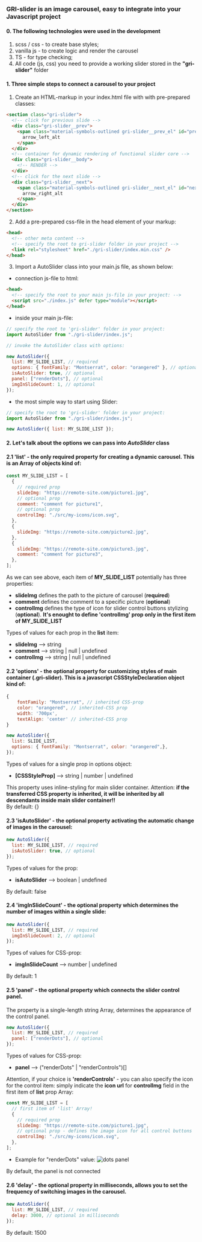 ### GRI-slider is an image carousel, easy to integrate into your Javascript project

#### 0. The following technologies were used in the development

1. scss / css - to create base styles;
2. vanilla js - to create logic and render the carousel
3. TS - for type checking;
4. All code (js, css) you need to provide a working slider stored in the **"gri-slider"** folder

#### 1. Three simple steps to connect a carousel to your project

1. Create an HTML-markup in your index.html file with with pre-prepared classes:

```html
<section class="gri-slider">
  <!-- click for previous slide -->
  <div class="gri-slider__prev">
    <span class="material-symbols-outlined gri-slider__prev_el" id="prev">
      arrow_left_alt
    </span>
  </div>
  <!-- container for dynamic rendering of functional slider core -->
  <div class="gri-slider__body">
    <!-- RENDER -->
  </div>
  <!-- click for the next slide -->
  <div class="gri-slider__next">
    <span class="material-symbols-outlined gri-slider__next_el" id="next">
      arrow_right_alt
    </span>
  </div>
</section>
```

2. Add a pre-prepared css-file in the head element of your markup:

```html
<head>
  <!-- other meta content -->
  <!-- specify the root to gri-slider folder in your project -->
  <link rel="stylesheet" href="./gri-slider/index.min.css" />
</head>
```

3. Import a AutoSlider class into your main.js file, as shown below:

- connection js-file to html:

```html
<head>
  <!-- specify the root to your main js-file in your project: -->
  <script src="./index.js" defer type="module"></script>
</head>
```

- inside your main js-file:

```javascript
// specify the root to 'gri-slider' folder in your project:
import AutoSlider from "./gri-slider/index.js";

// invoke the AutoSlider class with options:

new AutoSlider({
  list: MY_SLIDE_LIST, // required
  options: { fontFamily: "Montserrat", color: "orangered" }, // optional
  isAutoSlider: true, // optional
  panel: ["renderDots"], // optional
  imgInSlideCount: 1, // optional
});
```

- the most simple way to start using Slider:

```javascript
// specify the root to 'gri-slider' folder in your project:
import AutoSlider from "./gri-slider/index.js";

new AutoSlider({ list: MY_SLIDE_LIST });
```

#### 2. Let's talk about the options we can pass into **_AutoSlider_** class

#### 2.1 'list' - the only required property for creating a dynamic carousel. This is an Array of objects kind of:

```javascript
const MY_SLIDE_LIST = [
  {
    // required prop
    slideImg: "https://remote-site.com/picture1.jpg",
    // optional prop
    comment: "comment for picture1",
    // optional prop
    controlImg: "./src/my-icons/icon.svg",
  },
  {
    slideImg: "https://remote-site.com/picture2.jpg",
  },
  {
    slideImg: "https://remote-site.com/picture3.jpg",
    comment: "comment for picture3",
  },
];
```

As we can see above, each item of **MY_SLIDE_LIST** potentially has three properties:

- **slideImg** defines the path to the picture of carousel (**required**)
- **comment** defines the comment to a specific picture (**optional**)
- **controlImg** defines the type of icon for slider control buttons stylizing (**optional**). **It's enought to define 'controlImg' prop only in the first item of MY_SLIDE_LIST**

Types of values for each prop in the **list** item:

- **slideImg** --> string
- **comment** --> string | null | undefined
- **controlImg** --> string | null | undefined

#### 2.2 'options' - the optional property for customizing styles of main container (.gri-slider). This is a javascript CSSStyleDeclaration object kind of:

```javascript
{
    fontFamily: "Montserrat", // inherited CSS-prop
    color: "orangered", // inherited-CSS prop
    width: '700px',
    textAlign: 'center' // inherited-CSS prop
}

new AutoSlider({
  list: SLIDE_LIST,
  options: { fontFamily: "Montserrat", color: "orangered",},
});
```

Types of values for a single prop in options object:

- **[CSSStyleProp]** --> string | number | undefined

This property uses inline-styling for main slider container. Attention: **if the transferred CSS property is inherited, it will be inherited by all descendants inside main slider container!!** <br>
By default: {}

#### 2.3 'isAutoSlider' - the optional property activating the automatic change of images in the carousel:

```javascript
new AutoSlider({
  list: MY_SLIDE_LIST, // required
  isAutoSlider: true, // optional
});
```

Types of values for the prop:

- **isAutoSlider** --> boolean | undefined

By default: false

#### 2.4 'imgInSlideCount' - the optional property which determines the number of images within a single slide:

```javascript
new AutoSlider({
  list: MY_SLIDE_LIST, // required
  imgInSlideCount: 2, // optional
});
```

Types of values for CSS-prop:

- **imgInSlideCount** --> number | undefined

By default: 1

#### 2.5 'panel' - the optional property which connects the slider control panel.

The property is a single-length string Array, determines the appearance of the control panel.

```javascript
new AutoSlider({
  list: MY_SLIDE_LIST, // required
  panel: ["renderDots"], // optional
});
```

Types of values for CSS-prop:

- **panel** --> ("renderDots" | "renderControls")[]

Attention, if your choice is **'renderControls'** - you can also specify the icon for the control item: simply indicate the **icon url** for **controlImg** field in the first item of **list** prop Array:

```javascript
const MY_SLIDE_LIST = [
  // first item of 'list' Array!
  {
    // required prop
    slideImg: "https://remote-site.com/picture1.jpg",
    // optional prop - defines the image icon for all control buttons
    controlImg: "./src/my-icons/icon.svg",
  },
];
```

- Example for "renderDots" value:
![dots panel](picts/renderDots.png "dots panel") 

By default, the panel is not connected

#### 2.6 'delay' - the optional property in milliseconds, allows you to set the frequency of switching images in the carousel.

```javascript
new AutoSlider({
  list: MY_SLIDE_LIST, // required
  delay: 3000, // optional in milliseconds
});
```

By default: 1500
